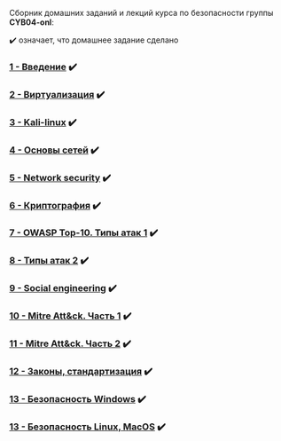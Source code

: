 Сборник домашних заданий и лекций курса по безопасности группы **CYB04-onl**:

✔️ означает, что домашнее задание сделано

### [1 - Введение](Less1/README.md) ✔️
### [2 - Виртуализация](Less2/README.md) ✔️
### [3 - Kali-linux](Less3/README.md) ✔️
### [4 - Основы сетей](Less4/README.md) ✔️
### [5 - Network security](Less5/README.md) ✔️
### [6 - Криптография](Less6/README.md) ✔️
### [7 - OWASP Top-10. Типы атак 1](Less7/README.md) ✔️
### [8 - Типы атак 2](Less8/README.md) ✔️
### [9 - Social engineering](Less9/README.md) ✔️
### [10 - Mitre Att&ck. Часть 1](Less10/README.md) ✔️
### [11 - Mitre Att&ck. Часть 2](Less11/README.md) ✔️
### [12 - Законы, стандартизация](Less12/README.md) ✔️
### [13 - Безопасность Windows](Less13/README.md) ✔️
### [13 - Безопасность Linux, MacOS](Less14/README.md) ✔️

